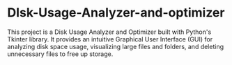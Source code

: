 # DIsk-Usage-Analyzer-and-optimizer
This project is a Disk Usage Analyzer and Optimizer built with Python's Tkinter library. It provides an intuitive Graphical User Interface (GUI) for analyzing disk space usage, visualizing large files and folders, and deleting unnecessary files to free up storage.
